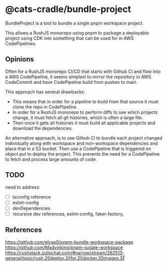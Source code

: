 # @cats-cradle/bundle-project

BundleProject is a tool to bundle a single pnpm workspace project.

This allows a RushJS monorepo using pnpm to package a deployable project using
CDK into something that can be used for in AWS CodePipelines.

## Opinions

Often for a RushJS monorepo CI/CD that starts with Github CI and flow into a AWS
CodePipeline, it seems simplest to mirror the repository in AWS CodeCommit and
have CodePipeline build from pushes to main.

This approach has several drawbacks:

- This means that in order for a pipeline to build from that source it must
  clone the repo in CodePipeline.
- In order for a RushJS monorepo to perform diffs to see which projects change,
  it must fetch all git histories, which is often a large file.
- Then once it gets all histories it must build all applicable projects and
  download the dependencies.

An alternative approach, is to use Github CI to bundle each project changed
individually along with workspace and non-workspace dependencies and place that
in a S3 bucket. Then use a CodePipeline that is triggered on object put to
deploy the project. This prevents the need for a CodePipeline to fetch and
process large amounts of code.

## TODO

need to address:

- [ ] tsconfig reference
- [ ] eslint-config
- [ ] devDependencies
- [ ] recursive dev references, eslint-config, faker-factory,

## References

<https://github.com/elyse0/pnpm-bundle-workspace-package>
<https://github.com/Madvinking/pnpm-isolate-workspace>
<https://rushstack.zulipchat.com/#narrow/stream/262513-general/topic/rush.20deploy.20for.20docker.20images.3F>
